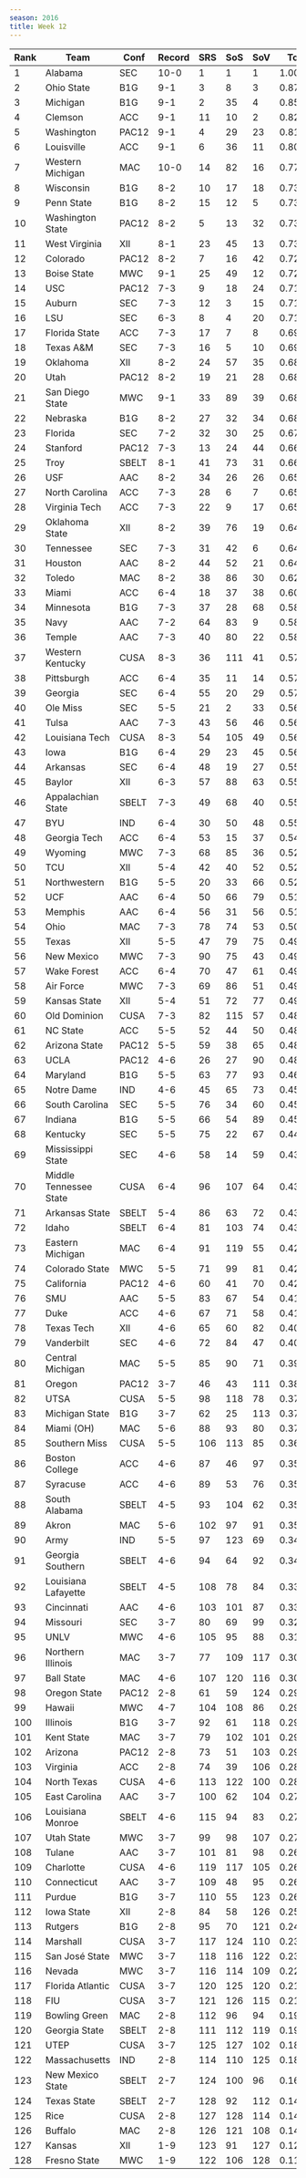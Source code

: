 ```yaml
---
season: 2016
title: Week 12
---
```

<table class="display"><thead><tr><th>Rank</th><th>Team</th><th>Conf</th><th>Record</th><th>SRS</th><th>SoS</th><th>SoV</th><th>Total</th></tr></thead><tbody>
<tr><td>1</td><td>Alabama</td><td>SEC</td><td>10-0</td><td>1</td><td>1</td><td>1</td><td>1.00000</td></tr>
<tr><td>2</td><td>Ohio State</td><td>B1G</td><td>9-1</td><td>3</td><td>8</td><td>3</td><td>0.87142</td></tr>
<tr><td>3</td><td>Michigan</td><td>B1G</td><td>9-1</td><td>2</td><td>35</td><td>4</td><td>0.85272</td></tr>
<tr><td>4</td><td>Clemson</td><td>ACC</td><td>9-1</td><td>11</td><td>10</td><td>2</td><td>0.82768</td></tr>
<tr><td>5</td><td>Washington</td><td>PAC12</td><td>9-1</td><td>4</td><td>29</td><td>23</td><td>0.81725</td></tr>
<tr><td>6</td><td>Louisville</td><td>ACC</td><td>9-1</td><td>6</td><td>36</td><td>11</td><td>0.80052</td></tr>
<tr><td>7</td><td>Western Michigan</td><td>MAC</td><td>10-0</td><td>14</td><td>82</td><td>16</td><td>0.77663</td></tr>
<tr><td>8</td><td>Wisconsin</td><td>B1G</td><td>8-2</td><td>10</td><td>17</td><td>18</td><td>0.73675</td></tr>
<tr><td>9</td><td>Penn State</td><td>B1G</td><td>8-2</td><td>15</td><td>12</td><td>5</td><td>0.73461</td></tr>
<tr><td>10</td><td>Washington State</td><td>PAC12</td><td>8-2</td><td>5</td><td>13</td><td>32</td><td>0.73354</td></tr>
<tr><td>11</td><td>West Virginia</td><td>XII</td><td>8-1</td><td>23</td><td>45</td><td>13</td><td>0.73254</td></tr>
<tr><td>12</td><td>Colorado</td><td>PAC12</td><td>8-2</td><td>7</td><td>16</td><td>42</td><td>0.72882</td></tr>
<tr><td>13</td><td>Boise State</td><td>MWC</td><td>9-1</td><td>25</td><td>49</td><td>12</td><td>0.72500</td></tr>
<tr><td>14</td><td>USC</td><td>PAC12</td><td>7-3</td><td>9</td><td>18</td><td>24</td><td>0.71740</td></tr>
<tr><td>15</td><td>Auburn</td><td>SEC</td><td>7-3</td><td>12</td><td>3</td><td>15</td><td>0.71140</td></tr>
<tr><td>16</td><td>LSU</td><td>SEC</td><td>6-3</td><td>8</td><td>4</td><td>20</td><td>0.71108</td></tr>
<tr><td>17</td><td>Florida State</td><td>ACC</td><td>7-3</td><td>17</td><td>7</td><td>8</td><td>0.69254</td></tr>
<tr><td>18</td><td>Texas A&M</td><td>SEC</td><td>7-3</td><td>16</td><td>5</td><td>10</td><td>0.69047</td></tr>
<tr><td>19</td><td>Oklahoma</td><td>XII</td><td>8-2</td><td>24</td><td>57</td><td>35</td><td>0.68967</td></tr>
<tr><td>20</td><td>Utah</td><td>PAC12</td><td>8-2</td><td>19</td><td>21</td><td>28</td><td>0.68697</td></tr>
<tr><td>21</td><td>San Diego State</td><td>MWC</td><td>9-1</td><td>33</td><td>89</td><td>39</td><td>0.68355</td></tr>
<tr><td>22</td><td>Nebraska</td><td>B1G</td><td>8-2</td><td>27</td><td>32</td><td>34</td><td>0.68328</td></tr>
<tr><td>23</td><td>Florida</td><td>SEC</td><td>7-2</td><td>32</td><td>30</td><td>25</td><td>0.67751</td></tr>
<tr><td>24</td><td>Stanford</td><td>PAC12</td><td>7-3</td><td>13</td><td>24</td><td>44</td><td>0.66627</td></tr>
<tr><td>25</td><td>Troy</td><td>SBELT</td><td>8-1</td><td>41</td><td>73</td><td>31</td><td>0.66167</td></tr>
<tr><td>26</td><td>USF</td><td>AAC</td><td>8-2</td><td>34</td><td>26</td><td>26</td><td>0.65729</td></tr>
<tr><td>27</td><td>North Carolina</td><td>ACC</td><td>7-3</td><td>28</td><td>6</td><td>7</td><td>0.65417</td></tr>
<tr><td>28</td><td>Virginia Tech</td><td>ACC</td><td>7-3</td><td>22</td><td>9</td><td>17</td><td>0.65055</td></tr>
<tr><td>29</td><td>Oklahoma State</td><td>XII</td><td>8-2</td><td>39</td><td>76</td><td>19</td><td>0.64860</td></tr>
<tr><td>30</td><td>Tennessee</td><td>SEC</td><td>7-3</td><td>31</td><td>42</td><td>6</td><td>0.64774</td></tr>
<tr><td>31</td><td>Houston</td><td>AAC</td><td>8-2</td><td>44</td><td>52</td><td>21</td><td>0.64326</td></tr>
<tr><td>32</td><td>Toledo</td><td>MAC</td><td>8-2</td><td>38</td><td>86</td><td>30</td><td>0.62630</td></tr>
<tr><td>33</td><td>Miami</td><td>ACC</td><td>6-4</td><td>18</td><td>37</td><td>38</td><td>0.60096</td></tr>
<tr><td>34</td><td>Minnesota</td><td>B1G</td><td>7-3</td><td>37</td><td>28</td><td>68</td><td>0.58863</td></tr>
<tr><td>35</td><td>Navy</td><td>AAC</td><td>7-2</td><td>64</td><td>83</td><td>9</td><td>0.58447</td></tr>
<tr><td>36</td><td>Temple</td><td>AAC</td><td>7-3</td><td>40</td><td>80</td><td>22</td><td>0.58050</td></tr>
<tr><td>37</td><td>Western Kentucky</td><td>CUSA</td><td>8-3</td><td>36</td><td>111</td><td>41</td><td>0.57870</td></tr>
<tr><td>38</td><td>Pittsburgh</td><td>ACC</td><td>6-4</td><td>35</td><td>11</td><td>14</td><td>0.57742</td></tr>
<tr><td>39</td><td>Georgia</td><td>SEC</td><td>6-4</td><td>55</td><td>20</td><td>29</td><td>0.57146</td></tr>
<tr><td>40</td><td>Ole Miss</td><td>SEC</td><td>5-5</td><td>21</td><td>2</td><td>33</td><td>0.56905</td></tr>
<tr><td>41</td><td>Tulsa</td><td>AAC</td><td>7-3</td><td>43</td><td>56</td><td>46</td><td>0.56790</td></tr>
<tr><td>42</td><td>Louisiana Tech</td><td>CUSA</td><td>8-3</td><td>54</td><td>105</td><td>49</td><td>0.56759</td></tr>
<tr><td>43</td><td>Iowa</td><td>B1G</td><td>6-4</td><td>29</td><td>23</td><td>45</td><td>0.56392</td></tr>
<tr><td>44</td><td>Arkansas</td><td>SEC</td><td>6-4</td><td>48</td><td>19</td><td>27</td><td>0.55617</td></tr>
<tr><td>45</td><td>Baylor</td><td>XII</td><td>6-3</td><td>57</td><td>88</td><td>63</td><td>0.55266</td></tr>
<tr><td>46</td><td>Appalachian State</td><td>SBELT</td><td>7-3</td><td>49</td><td>68</td><td>40</td><td>0.55232</td></tr>
<tr><td>47</td><td>BYU</td><td>IND</td><td>6-4</td><td>30</td><td>50</td><td>48</td><td>0.55210</td></tr>
<tr><td>48</td><td>Georgia Tech</td><td>ACC</td><td>6-4</td><td>53</td><td>15</td><td>37</td><td>0.54073</td></tr>
<tr><td>49</td><td>Wyoming</td><td>MWC</td><td>7-3</td><td>68</td><td>85</td><td>36</td><td>0.52881</td></tr>
<tr><td>50</td><td>TCU</td><td>XII</td><td>5-4</td><td>42</td><td>40</td><td>52</td><td>0.52496</td></tr>
<tr><td>51</td><td>Northwestern</td><td>B1G</td><td>5-5</td><td>20</td><td>33</td><td>66</td><td>0.52441</td></tr>
<tr><td>52</td><td>UCF</td><td>AAC</td><td>6-4</td><td>50</td><td>66</td><td>79</td><td>0.51400</td></tr>
<tr><td>53</td><td>Memphis</td><td>AAC</td><td>6-4</td><td>56</td><td>31</td><td>56</td><td>0.51117</td></tr>
<tr><td>54</td><td>Ohio</td><td>MAC</td><td>7-3</td><td>78</td><td>74</td><td>53</td><td>0.50840</td></tr>
<tr><td>55</td><td>Texas</td><td>XII</td><td>5-5</td><td>47</td><td>79</td><td>75</td><td>0.49869</td></tr>
<tr><td>56</td><td>New Mexico</td><td>MWC</td><td>7-3</td><td>90</td><td>75</td><td>43</td><td>0.49747</td></tr>
<tr><td>57</td><td>Wake Forest</td><td>ACC</td><td>6-4</td><td>70</td><td>47</td><td>61</td><td>0.49568</td></tr>
<tr><td>58</td><td>Air Force</td><td>MWC</td><td>7-3</td><td>69</td><td>86</td><td>51</td><td>0.49303</td></tr>
<tr><td>59</td><td>Kansas State</td><td>XII</td><td>5-4</td><td>51</td><td>72</td><td>77</td><td>0.49040</td></tr>
<tr><td>60</td><td>Old Dominion</td><td>CUSA</td><td>7-3</td><td>82</td><td>115</td><td>57</td><td>0.48992</td></tr>
<tr><td>61</td><td>NC State</td><td>ACC</td><td>5-5</td><td>52</td><td>44</td><td>50</td><td>0.48387</td></tr>
<tr><td>62</td><td>Arizona State</td><td>PAC12</td><td>5-5</td><td>59</td><td>38</td><td>65</td><td>0.48241</td></tr>
<tr><td>63</td><td>UCLA</td><td>PAC12</td><td>4-6</td><td>26</td><td>27</td><td>90</td><td>0.48186</td></tr>
<tr><td>64</td><td>Maryland</td><td>B1G</td><td>5-5</td><td>63</td><td>77</td><td>93</td><td>0.46353</td></tr>
<tr><td>65</td><td>Notre Dame</td><td>IND</td><td>4-6</td><td>45</td><td>65</td><td>73</td><td>0.45558</td></tr>
<tr><td>66</td><td>South Carolina</td><td>SEC</td><td>5-5</td><td>76</td><td>34</td><td>60</td><td>0.45410</td></tr>
<tr><td>67</td><td>Indiana</td><td>B1G</td><td>5-5</td><td>66</td><td>54</td><td>89</td><td>0.45399</td></tr>
<tr><td>68</td><td>Kentucky</td><td>SEC</td><td>5-5</td><td>75</td><td>22</td><td>67</td><td>0.44965</td></tr>
<tr><td>69</td><td>Mississippi State</td><td>SEC</td><td>4-6</td><td>58</td><td>14</td><td>59</td><td>0.43673</td></tr>
<tr><td>70</td><td>Middle Tennessee State</td><td>CUSA</td><td>6-4</td><td>96</td><td>107</td><td>64</td><td>0.43516</td></tr>
<tr><td>71</td><td>Arkansas State</td><td>SBELT</td><td>5-4</td><td>86</td><td>63</td><td>72</td><td>0.43451</td></tr>
<tr><td>72</td><td>Idaho</td><td>SBELT</td><td>6-4</td><td>81</td><td>103</td><td>74</td><td>0.43407</td></tr>
<tr><td>73</td><td>Eastern Michigan</td><td>MAC</td><td>6-4</td><td>91</td><td>119</td><td>55</td><td>0.42768</td></tr>
<tr><td>74</td><td>Colorado State</td><td>MWC</td><td>5-5</td><td>71</td><td>99</td><td>81</td><td>0.42373</td></tr>
<tr><td>75</td><td>California</td><td>PAC12</td><td>4-6</td><td>60</td><td>41</td><td>70</td><td>0.42061</td></tr>
<tr><td>76</td><td>SMU</td><td>AAC</td><td>5-5</td><td>83</td><td>67</td><td>54</td><td>0.41262</td></tr>
<tr><td>77</td><td>Duke</td><td>ACC</td><td>4-6</td><td>67</td><td>71</td><td>58</td><td>0.41094</td></tr>
<tr><td>78</td><td>Texas Tech</td><td>XII</td><td>4-6</td><td>65</td><td>60</td><td>82</td><td>0.40991</td></tr>
<tr><td>79</td><td>Vanderbilt</td><td>SEC</td><td>4-6</td><td>72</td><td>84</td><td>47</td><td>0.40137</td></tr>
<tr><td>80</td><td>Central Michigan</td><td>MAC</td><td>5-5</td><td>85</td><td>90</td><td>71</td><td>0.39596</td></tr>
<tr><td>81</td><td>Oregon</td><td>PAC12</td><td>3-7</td><td>46</td><td>43</td><td>111</td><td>0.38892</td></tr>
<tr><td>82</td><td>UTSA</td><td>CUSA</td><td>5-5</td><td>98</td><td>118</td><td>78</td><td>0.37609</td></tr>
<tr><td>83</td><td>Michigan State</td><td>B1G</td><td>3-7</td><td>62</td><td>25</td><td>113</td><td>0.37185</td></tr>
<tr><td>84</td><td>Miami (OH)</td><td>MAC</td><td>5-6</td><td>88</td><td>93</td><td>80</td><td>0.37111</td></tr>
<tr><td>85</td><td>Southern Miss</td><td>CUSA</td><td>5-5</td><td>106</td><td>113</td><td>85</td><td>0.36879</td></tr>
<tr><td>86</td><td>Boston College</td><td>ACC</td><td>4-6</td><td>87</td><td>46</td><td>97</td><td>0.35979</td></tr>
<tr><td>87</td><td>Syracuse</td><td>ACC</td><td>4-6</td><td>89</td><td>53</td><td>76</td><td>0.35946</td></tr>
<tr><td>88</td><td>South Alabama</td><td>SBELT</td><td>4-5</td><td>93</td><td>104</td><td>62</td><td>0.35690</td></tr>
<tr><td>89</td><td>Akron</td><td>MAC</td><td>5-6</td><td>102</td><td>97</td><td>91</td><td>0.35204</td></tr>
<tr><td>90</td><td>Army</td><td>IND</td><td>5-5</td><td>97</td><td>123</td><td>69</td><td>0.34818</td></tr>
<tr><td>91</td><td>Georgia Southern</td><td>SBELT</td><td>4-6</td><td>94</td><td>64</td><td>92</td><td>0.34032</td></tr>
<tr><td>92</td><td>Louisiana Lafayette</td><td>SBELT</td><td>4-5</td><td>108</td><td>78</td><td>84</td><td>0.33815</td></tr>
<tr><td>93</td><td>Cincinnati</td><td>AAC</td><td>4-6</td><td>103</td><td>101</td><td>87</td><td>0.33539</td></tr>
<tr><td>94</td><td>Missouri</td><td>SEC</td><td>3-7</td><td>80</td><td>69</td><td>99</td><td>0.32522</td></tr>
<tr><td>95</td><td>UNLV</td><td>MWC</td><td>4-6</td><td>105</td><td>95</td><td>88</td><td>0.31544</td></tr>
<tr><td>96</td><td>Northern Illinois</td><td>MAC</td><td>3-7</td><td>77</td><td>109</td><td>117</td><td>0.30445</td></tr>
<tr><td>97</td><td>Ball State</td><td>MAC</td><td>4-6</td><td>107</td><td>120</td><td>116</td><td>0.30429</td></tr>
<tr><td>98</td><td>Oregon State</td><td>PAC12</td><td>2-8</td><td>61</td><td>59</td><td>124</td><td>0.29815</td></tr>
<tr><td>99</td><td>Hawaii</td><td>MWC</td><td>4-7</td><td>104</td><td>108</td><td>86</td><td>0.29736</td></tr>
<tr><td>100</td><td>Illinois</td><td>B1G</td><td>3-7</td><td>92</td><td>61</td><td>118</td><td>0.29638</td></tr>
<tr><td>101</td><td>Kent State</td><td>MAC</td><td>3-7</td><td>79</td><td>102</td><td>101</td><td>0.29067</td></tr>
<tr><td>102</td><td>Arizona</td><td>PAC12</td><td>2-8</td><td>73</td><td>51</td><td>103</td><td>0.29045</td></tr>
<tr><td>103</td><td>Virginia</td><td>ACC</td><td>2-8</td><td>74</td><td>39</td><td>106</td><td>0.28651</td></tr>
<tr><td>104</td><td>North Texas</td><td>CUSA</td><td>4-6</td><td>113</td><td>122</td><td>100</td><td>0.28315</td></tr>
<tr><td>105</td><td>East Carolina</td><td>AAC</td><td>3-7</td><td>100</td><td>62</td><td>104</td><td>0.27877</td></tr>
<tr><td>106</td><td>Louisiana Monroe</td><td>SBELT</td><td>4-6</td><td>115</td><td>94</td><td>83</td><td>0.27719</td></tr>
<tr><td>107</td><td>Utah State</td><td>MWC</td><td>3-7</td><td>99</td><td>98</td><td>107</td><td>0.27183</td></tr>
<tr><td>108</td><td>Tulane</td><td>AAC</td><td>3-7</td><td>101</td><td>81</td><td>98</td><td>0.26983</td></tr>
<tr><td>109</td><td>Charlotte</td><td>CUSA</td><td>4-6</td><td>119</td><td>117</td><td>105</td><td>0.26555</td></tr>
<tr><td>110</td><td>Connecticut</td><td>AAC</td><td>3-7</td><td>109</td><td>48</td><td>95</td><td>0.26539</td></tr>
<tr><td>111</td><td>Purdue</td><td>B1G</td><td>3-7</td><td>110</td><td>55</td><td>123</td><td>0.26535</td></tr>
<tr><td>112</td><td>Iowa State</td><td>XII</td><td>2-8</td><td>84</td><td>58</td><td>126</td><td>0.25645</td></tr>
<tr><td>113</td><td>Rutgers</td><td>B1G</td><td>2-8</td><td>95</td><td>70</td><td>121</td><td>0.24873</td></tr>
<tr><td>114</td><td>Marshall</td><td>CUSA</td><td>3-7</td><td>117</td><td>124</td><td>110</td><td>0.23705</td></tr>
<tr><td>115</td><td>San José State</td><td>MWC</td><td>3-7</td><td>118</td><td>116</td><td>122</td><td>0.23077</td></tr>
<tr><td>116</td><td>Nevada</td><td>MWC</td><td>3-7</td><td>116</td><td>114</td><td>109</td><td>0.22821</td></tr>
<tr><td>117</td><td>Florida Atlantic</td><td>CUSA</td><td>3-7</td><td>120</td><td>125</td><td>120</td><td>0.21776</td></tr>
<tr><td>118</td><td>FIU</td><td>CUSA</td><td>3-7</td><td>121</td><td>126</td><td>115</td><td>0.21273</td></tr>
<tr><td>119</td><td>Bowling Green</td><td>MAC</td><td>2-8</td><td>112</td><td>96</td><td>94</td><td>0.19709</td></tr>
<tr><td>120</td><td>Georgia State</td><td>SBELT</td><td>2-8</td><td>111</td><td>112</td><td>119</td><td>0.19197</td></tr>
<tr><td>121</td><td>UTEP</td><td>CUSA</td><td>3-7</td><td>125</td><td>127</td><td>102</td><td>0.18608</td></tr>
<tr><td>122</td><td>Massachusetts</td><td>IND</td><td>2-8</td><td>114</td><td>110</td><td>125</td><td>0.18102</td></tr>
<tr><td>123</td><td>New Mexico State</td><td>SBELT</td><td>2-7</td><td>124</td><td>100</td><td>96</td><td>0.16087</td></tr>
<tr><td>124</td><td>Texas State</td><td>SBELT</td><td>2-7</td><td>128</td><td>92</td><td>112</td><td>0.14770</td></tr>
<tr><td>125</td><td>Rice</td><td>CUSA</td><td>2-8</td><td>127</td><td>128</td><td>114</td><td>0.14157</td></tr>
<tr><td>126</td><td>Buffalo</td><td>MAC</td><td>2-8</td><td>126</td><td>121</td><td>108</td><td>0.14064</td></tr>
<tr><td>127</td><td>Kansas</td><td>XII</td><td>1-9</td><td>123</td><td>91</td><td>127</td><td>0.12268</td></tr>
<tr><td>128</td><td>Fresno State</td><td>MWC</td><td>1-9</td><td>122</td><td>106</td><td>128</td><td>0.11423</td></tr>
</tbody></table>
